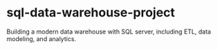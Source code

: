 # sql-data-warehouse-project
Building a modern data warehouse with SQL server, including ETL, data modeling, and analytics.
